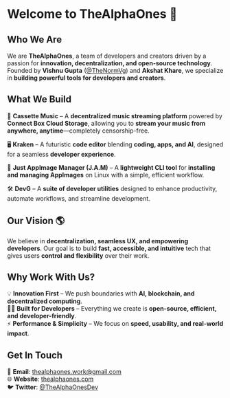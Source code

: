 # Welcome to TheAlphaOnes 🚀  

## Who We Are  

We are **TheAlphaOnes**, a team of developers and creators driven by a passion for **innovation, decentralization, and open-source technology**. Founded by **Vishnu Gupta** ([@TheNormVg](https://github.com/TheNormVg)) and **Akshat Khare**, we specialize in **building powerful tools for developers and creators**.  

## What We Build  

🎵 **Cassette Music** – A **decentralized music streaming platform** powered by **Connect Box Cloud Storage**, allowing you to **stream your music from anywhere, anytime**—completely censorship-free.  

🖥️ **Kraken** – A futuristic **code editor** blending **coding, apps, and AI**, designed for a seamless **developer experience**.  

🔧 **Just AppImage Manager (J.A.M)** – A **lightweight CLI tool** for **installing and managing AppImages** on Linux with a simple, efficient workflow.  

🛠️ **DevG** – A **suite of developer utilities** designed to enhance productivity, automate workflows, and streamline development.  

## Our Vision 🌎  

We believe in **decentralization, seamless UX, and empowering developers**. Our goal is to build **fast, accessible, and intuitive** tech that gives users **control and flexibility** over their work.  

## Why Work With Us?  

💡 **Innovation First** – We push boundaries with **AI, blockchain, and decentralized computing**.  
👨‍💻 **Built for Developers** – Everything we create is **open-source, efficient, and developer-friendly**.  
⚡ **Performance & Simplicity** – We focus on **speed, usability, and real-world impact**.  

## Get In Touch  

📧 **Email**: [thealphaones.work@gmail.com](mailto:thealphaones.work@gmail.com)  
🌐 **Website**: [thealphaones.com](http://thealphaones.com)  
🐦 **Twitter**: [@TheAlphaOnesDev](https://twitter.com/TheAlphaOnesDev)  
